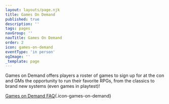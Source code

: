 ```yaml
---
layout: layouts/page.njk
title: Games On Demand
published: true
description: ''
tags: pages
navGroup: ''
navTitle: Games On Demand
order: 2
icon: games-on-demand
eventType: 'in person'
ogImage: ''
_template: page
---
```


Games on Demand offers players a roster of games to sign up for at the con and GMs the opportunity to run their favorite RPGs, from the classics to brand new systems (even games in playtest)!

[Games on Demand FAQ](/games-on-demand-how-it-works/){.icon-games-on-demand}

<!--Time slots are four hours long. In each slot you can run either a single 4-hour game or two 2-hour games. Either way we ask that you offer two different games for players to choose. If you would like to offer four games, submit the form twice.

**Limited times available**. The schedule is close to full but we still have some time slots available. When submitting your entries, please choose from these time:

**Free admission**: attendees who sign up for any combination of 8+ hours of running events, GMing in Games on Demand, or volunteer shifts get a free 4-day badge to attend the con.



Excited to run in Games on Demand? Sign up here:-->
